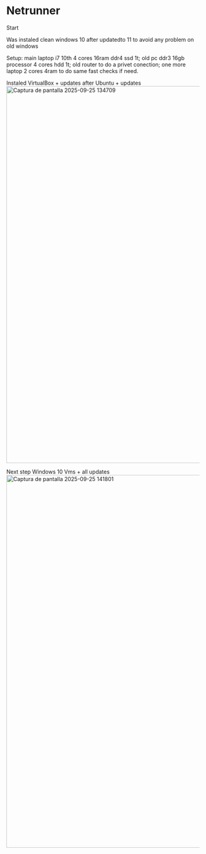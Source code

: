 # Netrunner
Start

Was instaled clean windows 10 after updatedto 11 to avoid any problem on old windows

Setup: main laptop i7 10th 4 cores 16ram ddr4 ssd 1t; old pc ddr3 16gb processor 4 cores hdd 1t; old router to do a privet conection; one more laptop 2 cores 4ram to do same fast checks if need.

Instaled VirtualBox + updates after Ubuntu + updates <img width="1914" height="983" alt="Captura de pantalla 2025-09-25 134709" src="https://github.com/user-attachments/assets/58695325-6403-4521-a3d4-280bcb1fc97e" />

Next step Windows 10 Vms + all updates <img width="1920" height="972" alt="Captura de pantalla 2025-09-25 141801" src="https://github.com/user-attachments/assets/e6cd8798-c0f8-4ec8-bde9-d3f8e8f28061" />
